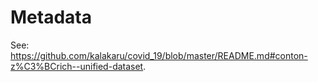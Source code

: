 # Metadata
See: https://github.com/kalakaru/covid_19/blob/master/README.md#conton-z%C3%BCrich--unified-dataset. 
